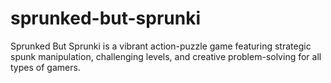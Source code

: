 # sprunked-but-sprunki
Sprunked But Sprunki is a vibrant action-puzzle game featuring strategic spunk manipulation, challenging levels, and creative problem-solving for all types of gamers.
